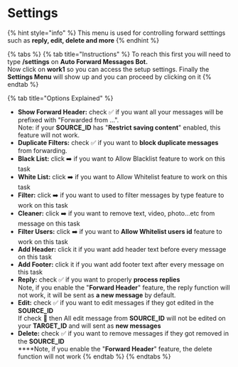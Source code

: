 # Settings

{% hint style="info" %}
This menu is used for controlling forward setttings such as **reply, edit, delete and more**
{% endhint %}

{% tabs %}
{% tab title="Instructions" %}
To reach this first you will need to type **/settings** on **Auto Forward Messages Bot.**\
Now click on **work1** so you can access the setup settings. Finally the **Settings Menu** will show up and you can proceed by clicking on it
{% endtab %}

{% tab title="Options Explained" %}
* **Show Forward Header:** check ✅ if you want all your messages will be prefixed with "Forwarded from ...". \
  Note: if your **SOURCE\_ID** has "**Restrict saving content**" enabled, this feature will not work.
* **Duplicate Filters:** check ✅ if you want to **block duplicate messages** from forwarding.
* **Black List:** click ➡️ if you want to Allow Blacklist feature to work on this task
* **White List:** click ➡️ if you want to Allow Whitelist feature to work on this task
* **Filter:** click ➡️ if you want to used to filter messages by type feature to work on this task
* **Cleaner:** click ➡️ if you want to remove text, video, photo...etc from message on this task
* **Filter Users:** click ➡️ if you want to **Allow Whitelist users id** feature to work on this task
* **Add Header:** click it if you want add header text before every message on this task
* **Add Footer:** click it if you want add footer text after every message on this task
* **Reply:** check ✅ if you want to properly **process replies**\
  Note, if you enable the "**Forward Header**" feature, the reply function will not work, it will be sent as **a new message** by default.
* **Edit:** check ✅ if you want to edit messages if they got edited in the **SOURCE\_ID**\
  If check 🚫 then All edit message from **SOURCE\_ID** will not be edited on your **TARGET\_ID** and will sent as **new messages**
* **Delete:** check ✅ if you want to remove messages if they got removed in the **SOURCE\_ID**\
  ****Note, if you enable the "**Forward Header**" feature, the delete function will not work
{% endtab %}
{% endtabs %}

